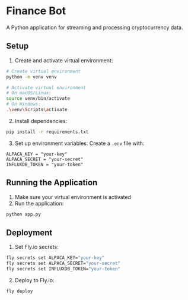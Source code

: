 # Finance Bot

A Python application for streaming and processing cryptocurrency data.

## Setup

1. Create and activate virtual environment:

```bash
# Create virtual environment
python -m venv venv

# Activate virtual environment
# On macOS/Linux:
source venv/bin/activate
# On Windows:
.\venv\Scripts\activate
```

2. Install dependencies:

```bash
pip install -r requirements.txt
```

3. Set up environment variables:
   Create a `.env` file with:

```
ALPACA_KEY = "your-key"
ALPACA_SECRET = "your-secret"
INFLUXDB_TOKEN = "your-token"
```

## Running the Application

1. Make sure your virtual environment is activated
2. Run the application:

```bash
python app.py
```

## Deployment

1. Set Fly.io secrets:

```bash
fly secrets set ALPACA_KEY="your-key"
fly secrets set ALPACA_SECRET="your-secret"
fly secrets set INFLUXDB_TOKEN="your-token"
```

2. Deploy to Fly.io:

```bash
fly deploy
```
